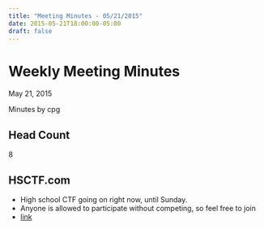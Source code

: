 ```yaml
---
title: "Meeting Minutes - 05/21/2015"
date: 2015-05-21T18:00:00-05:00
draft: false
---
```


# Weekly Meeting Minutes 

May 21, 2015

Minutes by cpg

## Head Count

8

## HSCTF.com
- High school CTF going on right now, until Sunday.
- Anyone is allowed to participate without competing, so feel free to join
- [link](http://hsctf.com/)
